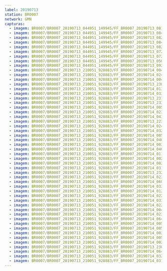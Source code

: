 ```yaml
---
label: 20190713
station: BR0007
network: GMN
capturas:
  - imagem: BR0007/BR0007_20190713_044951_149945/FF_BR0007_20190713_081625_689_0179456.fits_maxpixel.jpg
  - imagem: BR0007/BR0007_20190713_044951_149945/FF_BR0007_20190713_084450_642_0204032.fits_maxpixel.jpg
  - imagem: BR0007/BR0007_20190713_044951_149945/FF_BR0007_20190713_082953_997_0190976.fits_maxpixel.jpg
  - imagem: BR0007/BR0007_20190713_044951_149945/FF_BR0007_20190713_084434_416_0203776.fits_maxpixel.jpg
  - imagem: BR0007/BR0007_20190713_044951_149945/FF_BR0007_20190713_082147_286_0184064.fits_maxpixel.jpg
  - imagem: BR0007/BR0007_20190713_044951_149945/FF_BR0007_20190713_072204_519_0132096.fits_maxpixel.jpg
  - imagem: BR0007/BR0007_20190713_044951_149945/FF_BR0007_20190713_072222_066_0132352.fits_maxpixel.jpg
  - imagem: BR0007/BR0007_20190713_044951_149945/FF_BR0007_20190713_050204_663_0010496.fits_maxpixel.jpg
  - imagem: BR0007/BR0007_20190713_044951_149945/FF_BR0007_20190713_092635_172_0241152.fits_maxpixel.jpg
  - imagem: BR0007/BR0007_20190713_210051_928883/FF_BR0007_20190714_004620_532_0192512.fits_maxpixel.jpg
  - imagem: BR0007/BR0007_20190713_210051_928883/FF_BR0007_20190714_024531_414_0284416.fits_maxpixel.jpg
  - imagem: BR0007/BR0007_20190713_210051_928883/FF_BR0007_20190714_004435_182_0190976.fits_maxpixel.jpg
  - imagem: BR0007/BR0007_20190713_210051_928883/FF_BR0007_20190713_230430_033_0105728.fits_maxpixel.jpg
  - imagem: BR0007/BR0007_20190713_210051_928883/FF_BR0007_20190714_013141_854_0222720.fits_maxpixel.jpg
  - imagem: BR0007/BR0007_20190713_210051_928883/FF_BR0007_20190714_033937_941_0328960.fits_maxpixel.jpg
  - imagem: BR0007/BR0007_20190713_210051_928883/FF_BR0007_20190713_231121_561_0111616.fits_maxpixel.jpg
  - imagem: BR0007/BR0007_20190713_210051_928883/FF_BR0007_20190713_233007_628_0128000.fits_maxpixel.jpg
  - imagem: BR0007/BR0007_20190713_210051_928883/FF_BR0007_20190714_005014_731_0195840.fits_maxpixel.jpg
  - imagem: BR0007/BR0007_20190713_210051_928883/FF_BR0007_20190714_023127_555_0272640.fits_maxpixel.jpg
  - imagem: BR0007/BR0007_20190713_210051_928883/FF_BR0007_20190714_043037_076_0371456.fits_maxpixel.jpg
  - imagem: BR0007/BR0007_20190713_210051_928883/FF_BR0007_20190713_223817_693_0082944.fits_maxpixel.jpg
  - imagem: BR0007/BR0007_20190713_210051_928883/FF_BR0007_20190714_024200_936_0281856.fits_maxpixel.jpg
  - imagem: BR0007/BR0007_20190713_210051_928883/FF_BR0007_20190714_032800_559_0318720.fits_maxpixel.jpg
  - imagem: BR0007/BR0007_20190713_210051_928883/FF_BR0007_20190714_005504_762_0199936.fits_maxpixel.jpg
  - imagem: BR0007/BR0007_20190713_210051_928883/FF_BR0007_20190714_040008_765_0345344.fits_maxpixel.jpg
  - imagem: BR0007/BR0007_20190713_210051_928883/FF_BR0007_20190714_003859_883_0186112.fits_maxpixel.jpg
  - imagem: BR0007/BR0007_20190713_210051_928883/FF_BR0007_20190714_040731_306_0351744.fits_maxpixel.jpg
  - imagem: BR0007/BR0007_20190713_210051_928883/FF_BR0007_20190714_011349_983_0208384.fits_maxpixel.jpg
  - imagem: BR0007/BR0007_20190713_210051_928883/FF_BR0007_20190714_002410_060_0173568.fits_maxpixel.jpg
  - imagem: BR0007/BR0007_20190713_210051_928883/FF_BR0007_20190714_002203_424_0171776.fits_maxpixel.jpg
  - imagem: BR0007/BR0007_20190713_210051_928883/FF_BR0007_20190714_031512_585_0308224.fits_maxpixel.jpg
  - imagem: BR0007/BR0007_20190713_210051_928883/FF_BR0007_20190713_232248_620_0121600.fits_maxpixel.jpg
  - imagem: BR0007/BR0007_20190713_210051_928883/FF_BR0007_20190714_023452_479_0275712.fits_maxpixel.jpg
  - imagem: BR0007/BR0007_20190713_210051_928883/FF_BR0007_20190714_060809_510_0454656.fits_maxpixel.jpg
  - imagem: BR0007/BR0007_20190713_210051_928883/FF_BR0007_20190714_033846_999_0328192.fits_maxpixel.jpg
  - imagem: BR0007/BR0007_20190713_210051_928883/FF_BR0007_20190714_012217_391_0215808.fits_maxpixel.jpg
  - imagem: BR0007/BR0007_20190713_210051_928883/FF_BR0007_20190714_022649_797_0269056.fits_maxpixel.jpg
  - imagem: BR0007/BR0007_20190713_210051_928883/FF_BR0007_20190714_033755_948_0327424.fits_maxpixel.jpg
  - imagem: BR0007/BR0007_20190713_210051_928883/FF_BR0007_20190714_022025_556_0263424.fits_maxpixel.jpg
  - imagem: BR0007/BR0007_20190713_210051_928883/FF_BR0007_20190714_004417_353_0190720.fits_maxpixel.jpg
  - imagem: BR0007/BR0007_20190713_210051_928883/FF_BR0007_20190714_023054_059_0272128.fits_maxpixel.jpg
  - imagem: BR0007/BR0007_20190713_210051_928883/FF_BR0007_20190714_064745_245_0488192.fits_maxpixel.jpg
  - imagem: BR0007/BR0007_20190713_210051_928883/FF_BR0007_20190714_005819_555_0202752.fits_maxpixel.jpg
  - imagem: BR0007/BR0007_20190713_210051_928883/FF_BR0007_20190714_005127_028_0196864.fits_maxpixel.jpg
  - imagem: BR0007/BR0007_20190713_210051_928883/FF_BR0007_20190714_003957_272_0186880.fits_maxpixel.jpg
  - imagem: BR0007/BR0007_20190713_210051_928883/FF_BR0007_20190714_005543_365_0200448.fits_maxpixel.jpg
  - imagem: BR0007/BR0007_20190713_210051_928883/FF_BR0007_20190714_002353_557_0173312.fits_maxpixel.jpg
  - imagem: BR0007/BR0007_20190713_210051_928883/FF_BR0007_20190713_230253_607_0104192.fits_maxpixel.jpg
  - imagem: BR0007/BR0007_20190713_210051_928883/FF_BR0007_20190714_064247_945_0484096.fits_maxpixel.jpg
  - imagem: BR0007/BR0007_20190713_210051_928883/FF_BR0007_20190714_032152_279_0313344.fits_maxpixel.jpg
  - imagem: BR0007/BR0007_20190713_210051_928883/FF_BR0007_20190714_031038_188_0306176.fits_maxpixel.jpg
---
```

